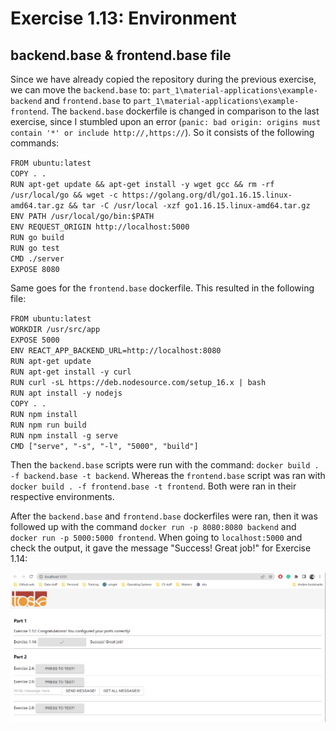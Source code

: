 # Exercise 1.13: Environment

## backend.base & frontend.base file

Since we have already copied the repository during the previous exercise, we can move the ``backend.base`` to: ``part_1\material-applications\example-backend`` and ``frontend.base`` to ``part_1\material-applications\example-frontend``. The ``backend.base`` dockerfile is changed in comparison to the last exercise, since I stumbled upon an error (``panic: bad origin: origins must contain '*' or include http://,https://``). So it consists of the following commands:

``FROM ubuntu:latest`` <br/>
``COPY . .`` <br/>
``RUN apt-get update && apt-get install -y wget gcc && rm -rf /usr/local/go && wget -c https://golang.org/dl/go1.16.15.linux-amd64.tar.gz && tar -C /usr/local -xzf go1.16.15.linux-amd64.tar.gz`` <br/>
``ENV PATH /usr/local/go/bin:$PATH`` <br/>
``ENV REQUEST_ORIGIN http://localhost:5000`` <br/>
``RUN go build`` <br/>
``RUN go test`` <br/>
``CMD ./server`` <br/>
``EXPOSE 8080``

Same goes for the ``frontend.base`` dockerfile. This resulted in the following file: 

``FROM ubuntu:latest`` <br/>
``WORKDIR /usr/src/app`` <br/>
``EXPOSE 5000`` <br/>
``ENV REACT_APP_BACKEND_URL=http://localhost:8080`` <br/>
``RUN apt-get update`` <br/>
``RUN apt-get install -y curl`` <br/>
``RUN curl -sL https://deb.nodesource.com/setup_16.x | bash`` <br/>
``RUN apt install -y nodejs`` <br/>
``COPY . .`` <br/>
``RUN npm install`` <br/>
``RUN npm run build`` <br/>
``RUN npm install -g serve`` <br/>
``CMD ["serve", "-s", "-l", "5000", "build"]``

Then the ``backend.base`` scripts were run with the command: ``docker build . -f backend.base -t backend``. Whereas the ``frontend.base`` script was ran with ``docker build . -f frontend.base -t frontend``. Both were ran in their respective environments. 

After the ``backend.base`` and ``frontend.base`` dockerfiles were ran, then it was followed up with the command ``docker run -p 8080:8080 backend`` and ``docker run -p 5000:5000 frontend``. When going to ``localhost:5000`` and check the output, it gave the message "Success! Great job!" for Exercise 1.14:

![Congrats Success](image/Exercise_1_14_Environment.png)